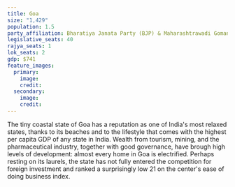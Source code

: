 ```yaml
---
title: Goa
size: "1,429"
population: 1.5
party_affiliation: Bharatiya Janata Party (BJP) & Maharashtrawadi Gomantak Party (MGP)
legislative_seats: 40
rajya_seats: 1
lok_seats: 2
gdp: $741
feature_images:
  primary:
    image: 
    credit: 
  secondary:
    image: 
    credit: 
---
```


The tiny coastal state of Goa has a reputation as one of India's most relaxed states, thanks to its beaches and to the lifestyle that comes with the highest per capita GDP of any state in India. Wealth from tourism, mining, and the pharmaceutical industry, together with good governance, have brough high levels of development: almost every home in Goa is electrified. Perhaps resting on its laurels, the state has not fully entered the competition for foreign investment and ranked a surprisingly low 21 on the center's ease of doing business index.
